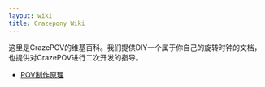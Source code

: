 ```yaml
---
layout: wiki
title: Crazepony Wiki
---
```


<div class="jumbotron">
    <p class="lead">这里是CrazePOV的维基百科。我们提供DIY一个属于你自己的旋转时钟的文档，也提供对CrazePOV进行二次开发的指导。 </p>
</div>

* [POV制作原理](wiki/pov-theory.html)
